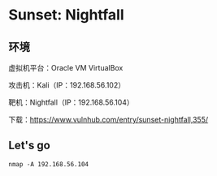 # Sunset: Nightfall

## 环境

虚拟机平台：Oracle VM VirtualBox

攻击机：Kali（IP：192.168.56.102）

靶机：Nightfall（IP：192.168.56.104）

下载：https://www.vulnhub.com/entry/sunset-nightfall,355/

## Let's go

```
nmap -A 192.168.56.104
```

